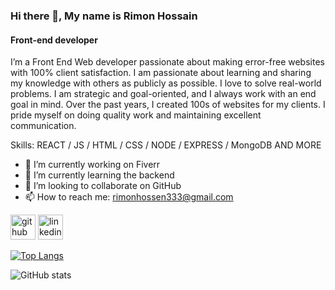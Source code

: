 ### Hi there 👋, My name is Rimon Hossain
#### Front-end developer

I’m a Front End Web developer passionate about making error-free websites with 100% client satisfaction. I am passionate about learning and sharing my knowledge with others as publicly as possible. I love to solve real-world problems. I am strategic and goal-oriented, and I always work with an end goal in mind. Over the past years, I created 100s of websites for my clients. I pride myself on doing quality work and maintaining excellent communication. 

Skills:  REACT / JS / HTML / CSS / NODE / EXPRESS / MongoDB AND MORE

- 🔭 I’m currently working on Fiverr 
- 🌱 I’m currently learning the backend 
- 👯 I’m looking to collaborate on GitHub 
- 📫 How to reach me: rimonhossen333@gmail.com 


[<img src='https://cdn.jsdelivr.net/npm/simple-icons@3.0.1/icons/github.svg' alt='github' height='40'>](https://github.com/md-rimon-hossain)  [<img src='https://cdn.jsdelivr.net/npm/simple-icons@3.0.1/icons/linkedin.svg' alt='linkedin' height='40'>](https://www.linkedin.com/in/md-rimon-hossain/)  

[![Top Langs](https://github-readme-stats.vercel.app/api/top-langs/?username=md-rimon-hossain)](https://github.com/anuraghazra/github-readme-stats)

![GitHub stats](https://github-readme-stats.vercel.app/api?username=md-rimon-hossain&show_icons=true&count_private=true)  

